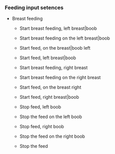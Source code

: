 ### Feeding input setences
- Breast feeding
    - Start breast feeding, left breast|boob
    - Start breast feeding on the left breast|boob
    - Start feed, on the breast|boob left
    - Start feed, left breast|boob
    - Start breast feeding, right breast
    - Start breast feeding on the right breast
    - Start feed, on the breast right
    - Start feed, right breast|boob

    - Stop feed, left boob
    - Stop the feed on the left boob
    - Stop feed, right boob
    - Stop the feed on the right boob
    - Stop the feed




